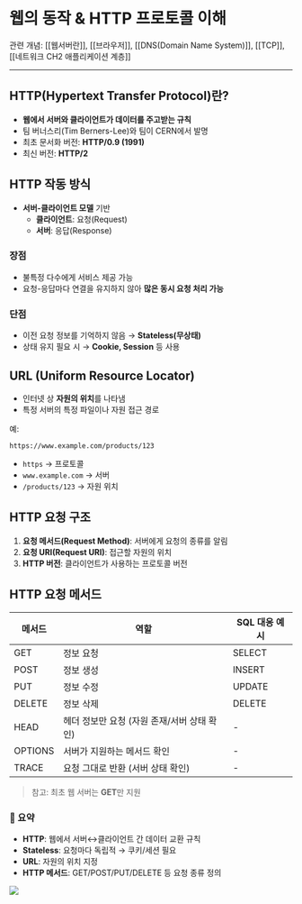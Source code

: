 
# 웹의 동작 & HTTP 프로토콜 이해

관련 개념: [[웹서버란]], [[브라우저]], [[DNS(Domain Name System)]], [[TCP]], [[네트워크 CH2 애플리케이션 계층]]

---

##  HTTP(Hypertext Transfer Protocol)란?

- **웹에서 서버와 클라이언트가 데이터를 주고받는 규칙**
- 팀 버너스리(Tim Berners-Lee)와 팀이 CERN에서 발명
- 최초 문서화 버전: **HTTP/0.9 (1991)**
- 최신 버전: **HTTP/2**
    
## HTTP 작동 방식

- **서버-클라이언트 모델** 기반
    - **클라이언트**: 요청(Request)
    - **서버**: 응답(Response)
        
### 장점

- 불특정 다수에게 서비스 제공 가능
- 요청-응답마다 연결을 유지하지 않아 **많은 동시 요청 처리 가능**
    
### 단점

- 이전 요청 정보를 기억하지 않음 → **Stateless(무상태)**
- 상태 유지 필요 시 → **Cookie, Session** 등 사용

## URL (Uniform Resource Locator)

- 인터넷 상 **자원의 위치**를 나타냄
- 특정 서버의 특정 파일이나 자원 접근 경로
    
예:

`https://www.example.com/products/123`

- `https` → 프로토콜
- `www.example.com` → 서버
- `/products/123` → 자원 위치
    

##  HTTP 요청 구조

1. **요청 메서드(Request Method)**: 서버에게 요청의 종류를 알림
2. **요청 URI(Request URI)**: 접근할 자원의 위치
3. **HTTP 버전**: 클라이언트가 사용하는 프로토콜 버전
    
##  HTTP 요청 메서드

|메서드|역할|SQL 대응 예시|
|---|---|---|
|GET|정보 요청|SELECT|
|POST|정보 생성|INSERT|
|PUT|정보 수정|UPDATE|
|DELETE|정보 삭제|DELETE|
|HEAD|헤더 정보만 요청 (자원 존재/서버 상태 확인)|-|
|OPTIONS|서버가 지원하는 메서드 확인|-|
|TRACE|요청 그대로 반환 (서버 상태 확인)|-|

> 참고: 최초 웹 서버는 **GET**만 지원

### 🔹 요약

- **HTTP**: 웹에서 서버↔클라이언트 간 데이터 교환 규칙
- **Stateless**: 요청마다 독립적 → 쿠키/세션 필요
- **URL**: 자원의 위치 지정
- **HTTP 메서드**: GET/POST/PUT/DELETE 등 요청 종류 정의

![](https://i.imgur.com/0ginu70.png)
